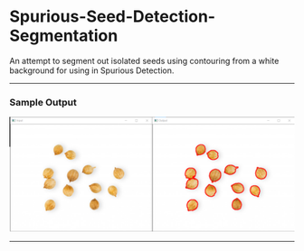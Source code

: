 # Spurious-Seed-Detection-Segmentation

An attempt to segment out isolated seeds using contouring from a white background for using in Spurious Detection.<br>
<hr>
<h3>Sample Output</h3>
<img src="result.png"></img>
<hr>

